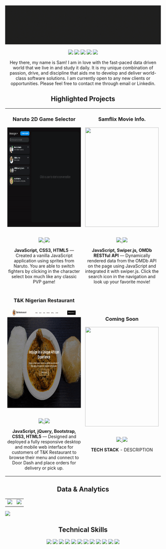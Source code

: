 ![alt text](https://github.com/ssaryonjr/ssaryonjr/blob/main/Github%20Cover%20(1).gif?raw=true)

<p align="center">
<a href="https://twitter.com/samsaryonjr"><img src="https://img.shields.io/badge/@samsaryonjr-0446b0?&style=for-the-badge&logo=twitter&logoColor=white" height=25></a>
<a href="https://www.codewars.com/users/ssaryonjr"><img src="https://img.shields.io/badge/Codewars-020ca1?style=for-the-badge&logo=Codewars&logoColor=white" height=25></a>
<a href="mailto:ssaryonjr@email.com"><img src="https://img.shields.io/badge/ssaryonjr@gmail.com-0d0169?style=for-the-badge&logo=gmail&logoColor=white" height=25></a>
<a href="https://www.linkedin.com/in/sam-saryon/"><img src="https://img.shields.io/badge/sam_saryon-D14836?style=for-the-badge&logo=linkedin&logoColor=white" height=25></a>
<a href="https://drive.google.com/file/d/1nZ9pvHPUS19Owza7QCFlIECTsYID-AP6/view?usp=sharing"><img src="https://img.shields.io/badge/Download_Resume-003c6d?style=for-the-badge&logo=googledrive&logoColor=white" height=25></a>
</p>

<p align="center">
    Hey there, my name is Sam! I am in love with the fast-paced data driven world that we live in and study it daily. It is my unique combination of passion, drive, and discipline that aids me to develop and deliver world-class software solutions. I am currently open to any new clients or opportunities. Please feel free to contact me through email or Linkedin.
</p>


<!--Project Section -->

<h2 align="center">Highlighted Projects </h2>
<div align="center">
<table>
<tr>
<td width="50%">
<h3 align="center" color="white">Naruto 2D Game Selector</h2>
<div align="center" >  
<a href='https://narutobattlescreen-js.netlify.app/'>
<img src="https://github.com/ssaryonjr/ssaryonjr/blob/main/ezgif.com-gif-maker.gif?raw=true" alt="Naruto Game" height="322px" width="100%" />
</a>
<br>
<br>
<p>
<a href="https://github.com/ssaryonjr/Naruto-Character-Selector/tree/main/Naruto.JS" target="_blank">
<img src="https://img.shields.io/badge/Code-lightgrey?style=for-the-badge&logo=github"/>
</a>  
<a href="https://narutobattlescreen-js.netlify.app/" target="_blank">
<img src="https://img.shields.io/badge/-website-green?style=for-the-badge&color=D14836"/>
</a>
</p>
<p><strong>JavaScript, CSS3, HTML5</strong> — Created a vanilla JavaScript application using sprites from Naruto. You are able to switch fighters by clicking in the character select box much like any classic PVP game!</p>
</div>
</td>
<td width="50%">
<h3 align="center" color="white">Samflix Movie Info.</h2>
<div align="center" >  
<a href='https://ssjrmovieapi.netlify.app/'>
<img src="https://github.com/ssaryonjr/ssaryonjr/blob/main/ezgif.com-gif-maker%20(1).gif?raw=true" alt="" height="322px" width="100%" />
</a>
<br>
<br>
<p>
<a href="https://github.com/ssaryonjr" target="_blank">
<img src="https://img.shields.io/badge/Code-lightgrey?style=for-the-badge&logo=github"/>
</a>  
<a href="https://ssjrmovieapi.netlify.app/" target="_blank">
<img src="https://img.shields.io/badge/-website-green?style=for-the-badge&color=D14836"/>
</a>
</p>
<p><strong>JavaScript, Swiper.js, OMDb RESTful API</strong> — Dynamically rendered data from the OMDb API on the page using JavaScript and integrated it with swiper.js. Click the search icon in the navigation and look up your favorite movie!</p>
</div>
<tr>
<td width="50%">
<h3 align="center" color="white">T&K Nigerian Restaurant</h2>
<div align="center">  
<a href='https://tandkrestaurant.netlify.app/'>
<img src="https://github.com/ssaryonjr/ssaryonjr/blob/main/ezgif.com-gif-maker%20(5).gif?raw=true" alt="Restaurant Website" height="322px" width="100%" />
</a>
<br>
<br>
<p>
<a href="https://github.com/ssaryonjr/T-K-Restaurant-" target="_blank">
<img src="https://img.shields.io/badge/Code-lightgrey?style=for-the-badge&logo=github"/>
</a>  
<a href="https://tandkrestaurant.netlify.app/" target="_blank">
<img src="https://img.shields.io/badge/-website-green?style=for-the-badge&color=D14836"/>
</a>
</p>
<p><strong>JavaScript, jQuery, Bootstrap, CSS3, HTML5</strong> — Designed and deployed a fully responsive desktop and mobile web interface for customers of T&K Restaurant to browse their menu and connect to Door Dash and place orders for delivery or pick up.</p>
</div>
</td>
<td width="50%">
<h3 align="center" color="white">Coming Soon</h2>
<div align="center" >  
<a href='https://www.google.com'>
<img src="https://media.istockphoto.com/photos/abstract-backgroundred-ribbonhigh-quality-rendering-picture-id183031523?k=20&m=183031523&s=612x612&w=0&h=h7wzj1_WO_JJcnJHiOKIckizkk_Q23K94H-H77skAQk=" alt="" height="322px" width="100%" />
</a>
<br>
<br>
<p>
<a href="https://www.google.com" target="_blank">
<img src="https://img.shields.io/badge/Code-lightgrey?style=for-the-badge&logo=github"/>
</a>  
<a href="https://www.google.com" target="_blank">
<img src="https://img.shields.io/badge/-website-green?style=for-the-badge&color=D14836"/>
</a>
</p>
<p><strong>TECH STACK</strong> - DESCRIPTION</p>
</div>
</table>

</div>
  <!--Analytics & Data-->
<h2 align="center">Data & Analytics</h2>
<div align="center">
<table>
<tr>
<td width="50%">
<img src="http://github-readme-streak-stats.herokuapp.com?user=ssaryonjr&theme=highcontrast&hide_border=true&date_format=M%20j%5B%2C%20Y%5D&ring=DD2727&sideNums=DD2727&sideLabels=DD4236&background=FFFFFF00&currStreakNum=fa8b00">
</td>
<td width="50%">
<img width="100%" src="https://github-readme-stats.vercel.app/api?username=ssaryonjr&bg_color=FFFFFF00&hide_border=true&text_color=DD2727&title_color=fa8b00&include_all_commits=true&count_private=true">
</table>
</div>
<img src="https://activity-graph.herokuapp.com/graph?username=ssaryonjr&bg_color=FFFFFF00&color=0aa9ff&line=1288ff&point=26acff&hide_border=true&title_color=">
<h2 align="center">Technical Skills</h2>
<p align="center">
<img src="https://img.shields.io/badge/HTML5-D14836?style=for-the-badge&logo=html5&logoColor=white" height=25>
<img src="https://img.shields.io/badge/CSS3-D14836?style=for-the-badge&logo=css3&logoColor=white" height=25>
<img src="https://img.shields.io/badge/JavaScript-D14836?style=for-the-badge&logo=javascript&logoColor=F7DF1E" height=25>
<img src="https://img.shields.io/badge/Node.js-D14836?style=for-the-badge&logo=nodedotjs&logoColor=white" height=25>
<img src="https://img.shields.io/badge/React-D14836?style=for-the-badge&logo=react&logoColor=61DAFB" height=25>
<img src="https://img.shields.io/badge/Express.js-D14836?style=for-the-badge&logo=express&logoColor=white" height=25>
<img src="https://img.shields.io/badge/MongoDB-D14836?style=for-the-badge&logo=mongodb&logoColor=white" height=25>
<img src="https://img.shields.io/badge/Figma-D14836?style=for-the-badge&logo=figma&logoColor=white" height=25>
<img src="https://img.shields.io/badge/firebase-D14836?style=for-the-badge&logo=firebase&logoColor=white" height=25>
<img src="https://img.shields.io/badge/jQuery-D14836?style=for-the-badge&logo=jquery&logoColor=white" height=25>
<img src="https://img.shields.io/badge/Visual_Studio-D14836?style=for-the-badge&logo=visual%20studio&logoColor=white" height=25>
<img src="https://img.shields.io/badge/GIT-D14836?style=for-the-badge&logo=git&logoColor=white" height=25>
</p>
